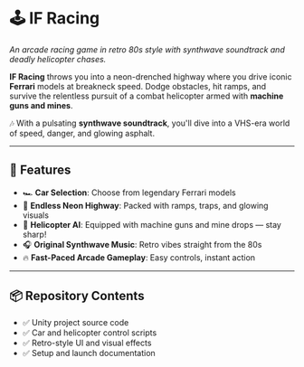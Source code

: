# 🕹️ IF Racing

_An arcade racing game in retro 80s style with synthwave soundtrack and deadly helicopter chases._

**IF Racing** throws you into a neon-drenched highway where you drive iconic **Ferrari** models at breakneck speed. Dodge obstacles, hit ramps, and survive the relentless pursuit of a combat helicopter armed with **machine guns and mines**.

🎶 With a pulsating **synthwave soundtrack**, you'll dive into a VHS-era world of speed, danger, and glowing asphalt.

---

## 🚀 Features

- 🏎️ **Car Selection**: Choose from legendary Ferrari models
- 🌌 **Endless Neon Highway**: Packed with ramps, traps, and glowing visuals
- 🚁 **Helicopter AI**: Equipped with machine guns and mine drops — stay sharp!
- 🎧 **Original Synthwave Music**: Retro vibes straight from the 80s
- 🔥 **Fast-Paced Arcade Gameplay**: Easy controls, instant action

---

## 📦 Repository Contents

- ✅ Unity project source code
- ✅ Car and helicopter control scripts
- ✅ Retro-style UI and visual effects
- ✅ Setup and launch documentation
